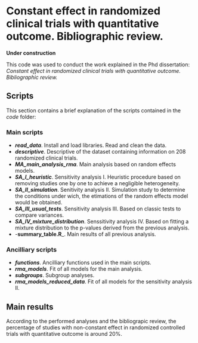 # Constant effect in randomized clinical trials with quantitative outcome. Bibliographic review.

**Under construction**

This code was used to conduct the work explained in the Phd dissertation: *Constant effect in randomized clinical trials with quantitative outcome. Bibliographic review.*

## Scripts

This section contains a brief explanation of the scripts contained in the *code* folder:

### Main scripts

- _**read_data**_. Install and load libraries. Read and clean the data.
- _**descriptive**_. Descriptive of the dataset containing information on 208 randomized clinical trials.
- _**MA_main_analysis_rma**_. Main analysis based on random effects models.
- _**SA_I_heuristic**_. Sensitivity analysis I. Heuristic procedure based on removing studies one by one to achieve a negligible heterogeneity.
- _**SA_II_simulation**_. Senitivity analysis II. Simulation study to determine the conditions under wich, the etimations of the random effects model would be obtained.
- _**SA_III_usual_tests**_. Sensitivity analysis III. Based on classic tests to compare variances.
- _**SA_IV_mixture_distribution**_. Senssitivity analysis IV. Based on fitting a mixture distribution to the p-values derived from the previous analysis.
- -**summary_table.R**_. Main results of all previous analysis.


### Ancilliary scripts

- _**functions**_. Ancilliary functions used in the main scripts.
- _**rma_models**_. Fit of all models for the main analysis.
- _**subgroups**_. Subgroup analyses.
- _**rma_models_reduced_data**_. Fit of all models for the sensitivity analysis II.

## Main results

According to the performed analyses and the bibliograpic review, the percentage of studies with non-constant effect in randomized controlled trials with quantitative outcome is around 20%.

